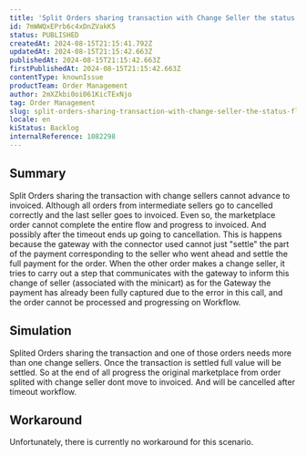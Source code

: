 ```yaml
---
title: 'Split Orders sharing transaction with Change Seller the status flow is broken'
id: 7mWWQxEPrb6c4xDnZVakK5
status: PUBLISHED
createdAt: 2024-08-15T21:15:41.792Z
updatedAt: 2024-08-15T21:15:42.663Z
publishedAt: 2024-08-15T21:15:42.663Z
firstPublishedAt: 2024-08-15T21:15:42.663Z
contentType: knownIssue
productTeam: Order Management
author: 2mXZkbi0oi061KicTExNjo
tag: Order Management
slug: split-orders-sharing-transaction-with-change-seller-the-status-flow-is-broken
locale: en
kiStatus: Backlog
internalReference: 1082298
---
```


## Summary



Split Orders sharing the transaction with change sellers cannot advance to invoiced. Although all orders from intermediate sellers go to cancelled correctly and the last seller goes to invoiced. Even so, the marketplace order cannot complete the entire flow and progress to invoiced. And possibly after the timeout ends up going to cancellation.
This is happens because the gateway with the connector used cannot just "settle" the part of the payment corresponding to the seller who went ahead and settle the full payment for the order.
When the other order makes a change seller, it tries to carry out a step that communicates with the gateway to inform this change of seller (associated with the minicart) as for the Gateway the payment has already been fully captured due to the error in this call, and the order cannot be processed and progressing on Workflow.


##

## Simulation


Splited Orders sharing the transaction and one of those orders needs more than one change sellers.
Once the transaction is settled full value will be settled.
So at the end of all progress the original marketplace from order splited with change seller dont move to invoiced. And will be cancelled after timeout workflow.


##

## Workaround


Unfortunately, there is currently no workaround for this scenario.






